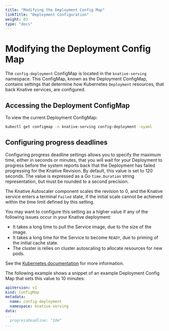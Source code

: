 ```yaml
---
title: "Modifying the Deployment Config Map"
linkTitle: "Deployment Configuration"
weight: 03
type: "docs"
---
```


# Modifying the Deployment Config Map

The `config-deployment` ConfigMap is located in the `knative-serving` namespace.
This ConfigMap, known as the Deployment ConfigMap, contains settings that determine how Kubernetes `Deployment` resources, that back Knative services, are configured.

## Accessing the Deployment ConfigMap 

To view the current Deployment ConfigMap:

```bash
kubectl get configmap -n knative-serving config-deployment -oyaml
```

## Configuring progress deadlines

Configuring progress deadline settings allows you to specify the maximum time, either in seconds or minutes, that you will wait for your Deployment to progress before the system reports back that the Deployment has failed progressing for the Knative Revision.
By default, this value is set to 120 seconds.
The value is expressed as a Go `time.Duration` string representation, but must be rounded to a second precision.

The Knative Autoscaler component scales the revision to 0, and the Knative service enters a terminal `Failed` state, if the initial scale cannot be achieved within the time limit defined by this setting.

You may want to configure this setting as a higher value if any of the following issues occur in your Knative deployment:

- It takes a long time to pull the Service image, due to the size of the image.
- It takes a long time for the Service to become `READY`, due to priming of the initial cache state.
- The cluster is relies on cluster autoscaling to allocate resources for new pods.

See the [Kubernetes documentation](https://kubernetes.io/docs/concepts/workloads/controllers/deployment/#progress-deadline-seconds) for more information.

The following example shows a snippet of an example Deployment Config Map that sets this value to 10 minutes:

```yaml
apiVersion: v1
kind: ConfigMap
metadata:
  name: config-deployment
  namespace: knative-serving
data:
...
  progressDeadline: "10m"
...
